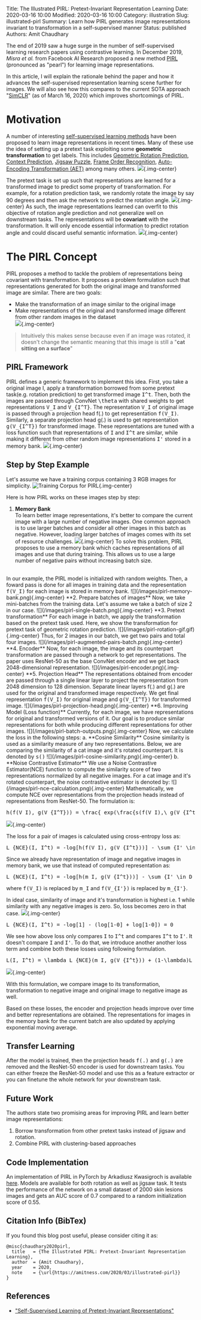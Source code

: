 Title: The Illustrated PIRL: Pretext-Invariant Representation Learning
Date: 2020-03-16 10:00
Modified: 2020-03-16 10:00
Category: illustration
Slug: illustrated-pirl
Summary: Learn how PIRL generates image representations invariant to transformation in a self-supervised manner
Status: published
Authors: Amit Chaudhary

The end of 2019 saw a huge surge in the number of self-supervised learning research papers using contrastive learning. In December 2019, *Misra et al.* from Facebook AI Research proposed a new method [PIRL](https://arxiv.org/abs/1912.01991) (pronounced as "pearl") for learning image representations.

In this article, I will explain the rationale behind the paper and how it advances the self-supervised representation learning scene further for images. We will also see how this compares to the current SOTA approach "[SimCLR](https://amitness.com/2020/03/illustrated-simclr/)" (as of March 16, 2020) which improves shortcomings of PIRL.

# Motivation
A number of interesting [self-supervised learning methods](https://amitness.com/2020/02/illustrated-self-supervised-learning/) have been proposed to learn image representations in recent times. Many of these use the idea of setting up a pretext task exploiting some **geometric transformation** to get labels. This includes [Geometric Rotation Prediction](https://amitness.com/2020/02/illustrated-self-supervised-learning/#6-geometric-transformation-recognition), [Context Prediction](https://amitness.com/2020/02/illustrated-self-supervised-learning/#5-context-prediction), [Jigsaw Puzzle](https://amitness.com/2020/02/illustrated-self-supervised-learning/#4-image-jigsaw-puzzle), [Frame Order Recognition](https://amitness.com/2020/02/illustrated-self-supervised-learning/#1-frame-order-verification), [Auto-Encoding Transformation (AET)](https://arxiv.org/abs/1901.04596) among many others.
![](/images/pirl-geometric-pretext-tasks.png){.img-center}

The pretext task is set up such that representations are learned for a transformed image to predict some property of transformation. For example, for a rotation prediction task, we randomly rotate the image by say 90 degrees and then ask the network to predict the rotation angle. 
![](/images/pirl-generic-pretext-setup.png){.img-center}
As such, the image representations learned can overfit to this objective of rotation angle prediction and not generalize well on downstream tasks. The representations will be **covariant** with the transformation. It will only encode essential information to predict rotation angle and could discard useful semantic information.
![](/images/pirl-covariant-representation.png){.img-center}


# The PIRL Concept
PIRL proposes a method to tackle the problem of representations being covariant with transformation. It proposes a problem formulation such that representations generated for both the original image and transformed image are similar. There are two goals:  

- Make the transformation of an image similar to the original image  
- Make representations of the original and transformed image different from other random images in the dataset  
![](/images/pirl-concept.png){.img-center}

> Intuitively this makes sense because even if an image was rotated, it doesn't change the semantic meaning that this image is still a "**cat sitting on a surface**"

## PIRL Framework
PIRL defines a generic framework to implement this idea. First, you take a original image I, apply a transformation borrowed from some pretext task(e.g. rotation prediction) to get transformed image <tt class="math">I^t</tt>. Then, both the images are passed through ConvNet <tt class="math">\theta</tt> with shared weights to get representations <tt class="math">V_I</tt> and <tt class="math">V_{I^T}</tt>. The representation <tt class="math">V_I</tt> of original image is passed through a projection head f(.) to get representation <tt class="math">f(V_I)</tt>. Similarly, a separate projection head g(.) is used to get representation <tt class="math">g(V_{I^T})</tt> for transformed image. These representations are tuned with a loss function such that representations of <tt class="math">I</tt> and <tt class="math">I^t</tt> are similar, while making it different from other random image representations <tt class="math">I'</tt> stored in a memory bank.
![](/images/pirl-general-architecture.png){.img-center}

## Step by Step Example
Let's assume we have a training corpus containing 3 RGB images for simplicity.
![Training Corpus for PIRL](/images/pirl-raw-data.png){.img-center}

Here is how PIRL works on these images step by step:

1. **Memory Bank**  
To learn better image representations, it's better to compare the current image with a large number of negative images. One common approach is to use larger batches and consider all other images in this batch as negative. However, loading larger batches of images comes with its set of resource challenges.
![](/images/pirl-batch-size-negative-pair.png){.img-center}
To solve this problem, PIRL proposes to use a memory bank which caches representations of all images and use that during training. This allows us to use a large number of negative pairs without increasing batch size.   
<br>
In our example, the PIRL model is initialized with random weights. Then, a foward pass is done for all images in training data and the representation <tt class="math">f(V_I)</tt> for each image is stored in memory bank.  
![](/images/pirl-memory-bank.png){.img-center}  
**2. Prepare batches of images**  
Now, we take mini-batches from the training data. Let's assume we take a batch of size 2 in our case.  
![](/images/pirl-single-batch.png){.img-center}  
**3. Pretext transformation**  
For each image in batch, we apply the transformation based on the pretext task used. Here, we show the transformation for pretext task of geometric rotation prediction.
![](/images/pirl-rotation-gif.gif){.img-center}  
Thus, for 2 images in our batch, we get two pairs and total four images.
![](/images/pirl-augmented-pairs-batch.png){.img-center}
**4. Encoder**  
Now, for each image, the image and its counterpart transformation are passed through a network to get representations. The paper uses ResNet-50 as the base ConvNet encoder and we get back 2048-dimensional representation.
![](/images/pirl-encoder.png){.img-center}  
**5. Projection Head**  
The representations obtained from encoder are passed through a single linear layer to project the representation from 2048 dimension to 128 dimension. Separate linear layers f(.) and g(.) are used for the original and transformed image respectively. We get final representation <tt class="math">f(V_I)</tt> for original image and <tt class="math">g(V_{I^T})</tt> for transformed image.
![](/images/pirl-projection-head.png){.img-center}  
**6. Improving Model (Loss function)**  
Currently, for each image, we have representations for original and transformed versions of it.
Our goal is to produce similar representations for both while producing different representations for other images.
![](/images/pirl-batch-outputs.png){.img-center}  
Now, we calculate the loss in the following steps:  
a. **Cosine Similarity**  
Cosine similarity is used as a similarity measure of any two representations. Below, we are comparing the similarity of a cat image and it's rotated counterpart. It is denoted by <tt class="math">s()</tt>
![](/images/pirl-cosine-similarity.png){.img-center}  
b. **Noise Contrastive Estimator**  
We use a Noise Contrastive Estimator(NCE) function to compute the similarity score of two representations normalized by all negative images.
For a cat image and it's rotated counterpart, the noise contrastive estimator is denoted by:
![](/images/pirl-nce-calculation.png){.img-center}
Mathematically, we compute NCE over representations from the projection heads instead of representations from ResNet-50. The formulation is:
<pre class="math">
h(f(V_I), g(V_{I^T})) = \frac{ exp(\frac{s(f(V_I),\ g(V_{I^t}) )}{\tau} ) }{ exp(\frac{s( f(V_{I}),\ g(V_{I^t}) )}{\tau} ) +  \sum_{ I' \in D_{N} }  exp(\frac{s( g(V_{I^t}),\ f(V_{I'}) )}{\tau} ) }
</pre>

![](/images/pirl-nce-formula-parts.png){.img-center}

The loss for a pair of images is calculated using cross-entropy loss as:
<pre class="math">
L_{NCE}(I, I^t) = -log[h(f(V_I), g(V_{I^t}))] - \sum_{I' \in D_N} log[ 1 - h( g(V_{I^t}), f(V_{I'}) ) ]
</pre>

Since we already have representation of image and negative images in memory bank, we use that instead of computed representation as:
<pre class="math">
L_{NCE}(I, I^t) = -log[h(m_I, g(V_{I^t}))] - \sum_{I' \in D_N} log[ 1 - h( g(V_{I^t}), m_{I'} ) ]
</pre>

where <tt class="math">f(V_I)</tt> is replaced by <tt class="math">m_I</tt> and <tt class="math">f(V_{I'})</tt> is replaced by <tt class="math">m_{I'}</tt>.

In ideal case, similarity of image and it's transformation is highest i.e. 1 while similarity with any negative images is zero. So, loss becomes zero in that case.
![](/images/pirl-ideal-nce.png){.img-center}
<pre class="math">
L_{NCE}(I, I^t) = -log[1] - (log[1-0] + log[1-0]) = 0
</pre>

We see how above loss only compares <tt class="math">I</tt> to <tt class="math">I^t</tt> and compares <tt class="math">I^t</tt> to <tt class="math">I'</tt>. It doesn't compare <tt class="math">I</tt> and <tt class="math">I'</tt>. To do that, we introduce another another loss term and combine both these losses using following formulation.
<pre class="math">
L(I, I^t) = \lambda L_{NCE}(m_I, g(V_{I^t})) + (1-\lambda)L_{NCE}(m_I, f(V_I))
</pre>
![](/images/pirl-final-loss-visualization.png){.img-center}

With this formulation, we compare image to its transformation, transformation to negative image and original image to negative image as well.

Based on these losses, the encoder and projection heads improve over time and better representations are obtained. The representations for images in the memory bank for the current batch are also updated by applying exponential moving average.

## Transfer Learning
After the model is trained, then the projection heads <tt class="math">f(.)</tt> and <tt class="math">g(.)</tt> are removed and the ResNet-50 encoder is used for downstream tasks. You can either freeze the ResNet-50 model and use this as a feature extractor or you can finetune the whole network for your downstream task.

## Future Work
The authors state two promising areas for improving PIRL and learn better image representations:  
1. Borrow transformation from other pretext tasks instead of jigsaw and rotation.  
2. Combine PIRL with clustering-based approaches  

## Code Implementation
An implementation of PIRL in PyTorch by Arkadiusz Kwasigroch is available [here](https://github.com/akwasigroch/Pretext-Invariant-Representations). Models are available for both rotation as well as jigsaw task. It tests the performance of the network on a small dataset of 2000 skin lesions images and gets an AUC score of 0.7 compared to a random initialization score of 0.55. 

## Citation Info (BibTex)
If you found this blog post useful, please consider citing it as:
```
@misc{chaudhary2020pirl,
  title   = {The Illustrated PIRL: Pretext-Invariant Representation Learning},
  author  = {Amit Chaudhary},
  year    = 2020,
  note    = {\url{https://amitness.com/2020/03/illustrated-pirl}}
}
```

## References
- ["Self-Supervised Learning of Pretext-Invariant Representations"](https://arxiv.org/abs/1912.01991)